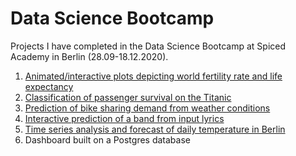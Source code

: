 # Data Science Bootcamp
Projects I have completed in the Data Science Bootcamp at Spiced Academy in Berlin (28.09-18.12.2020).

1. [Animated/interactive plots depicting world fertility rate and life expectancy](https://github.com/lorenanda/animated-scatterplot)
2. [Classification of passenger survival on the Titanic](https://github.com/lorenanda/titanic)
3. [Prediction of bike sharing demand from weather conditions](https://github.com/lorenanda/bike-demand-prediction/)
4. [Interactive prediction of a band from input lyrics](https://github.com/lorenanda/lyrics-classification)
5. [Time series analysis and forecast of daily temperature in Berlin](https://github.com/lorenanda/weather-forecast)
6. Dashboard built on a Postgres database
